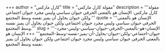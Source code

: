 +++
author = "كارل ماركس"
title = "مقولة كارل ماركس"
description = '''مقولة كارل ماركس: الإنسان هو بالمعنى الحرفي حيوان سياسي وليس مجرد حيوان اجتماعي ولكن حيوان يحاول أن يميز نفسه وسط المجتمع.'''
quote = '''الإنسان هو بالمعنى الحرفي حيوان سياسي وليس مجرد حيوان اجتماعي ولكن حيوان يحاول أن يميز نفسه وسط المجتمع.'''
slug = '''الإنسان-هو-بالمعنى-الحرفي-حيوان-سياسي-وليس-مجرد-حيوان-اجتماعي-ولكن-حيوان-يحاول-أن-يميز-نفسه-وسط-المجتمع'''
+++
الإنسان هو بالمعنى الحرفي حيوان سياسي وليس مجرد حيوان اجتماعي ولكن حيوان يحاول أن يميز نفسه وسط المجتمع.
